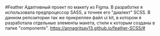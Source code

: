 #Feather
Адаптивный проект по макету из Figma.
В разработке я использовала предпроцессор SASS, а точнее его "диалект" SCSS.
В данном репозитории так же прикреплен файл ui kit, в котором я разработала отдельные элементы макета, стили к которым созданы в папке "components".
https://annagritsay13.github.io/feather-SCSS/#
